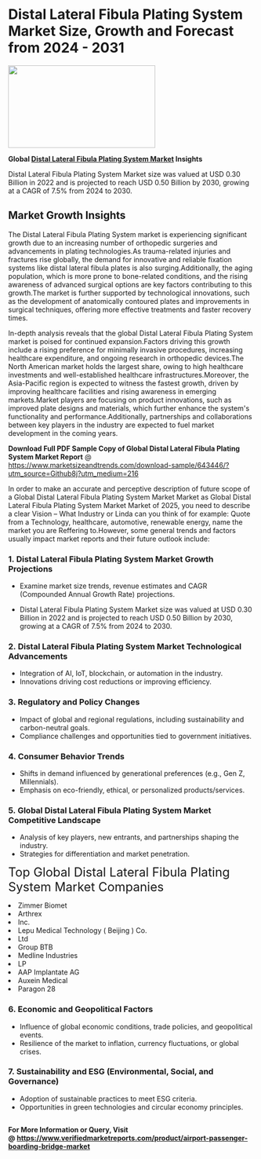 <H1>Distal Lateral Fibula Plating System Market Size, Growth and Forecast from 2024 - 2031</H1><img class="aligncenter size-medium wp-image-584254" src="https://thirdeyenews.in/wp-content/uploads/2024/09/Global-Market-Research-300x168.jpeg" alt="" width="300" height="168" /><p><strong>Global&nbsp;<a href="https://www.marketsizeandtrends.com/download-sample/643446/?utm_source=Github8j?utm_medium=216">Distal Lateral Fibula Plating System Market</a> Insights</strong></p><p>Distal Lateral Fibula Plating System Market size was valued at USD 0.30 Billion in 2022 and is projected to reach USD 0.50 Billion by 2030, growing at a CAGR of 7.5% from 2024 to 2030.</p><p><h2>Market Growth Insights</h2> <p>The Distal Lateral Fibula Plating System market is experiencing significant growth due to an increasing number of orthopedic surgeries and advancements in plating technologies.As trauma-related injuries and fractures rise globally, the demand for innovative and reliable fixation systems like distal lateral fibula plates is also surging.Additionally, the aging population, which is more prone to bone-related conditions, and the rising awareness of advanced surgical options are key factors contributing to this growth.The market is further supported by technological innovations, such as the development of anatomically contoured plates and improvements in surgical techniques, offering more effective treatments and faster recovery times.</p> <p>In-depth analysis reveals that the global Distal Lateral Fibula Plating System market is poised for continued expansion.Factors driving this growth include a rising preference for minimally invasive procedures, increasing healthcare expenditure, and ongoing research in orthopedic devices.The North American market holds the largest share, owing to high healthcare investments and well-established healthcare infrastructures.Moreover, the Asia-Pacific region is expected to witness the fastest growth, driven by improving healthcare facilities and rising awareness in emerging markets.Market players are focusing on product innovations, such as improved plate designs and materials, which further enhance the system's functionality and performance.Additionally, partnerships and collaborations between key players in the industry are expected to fuel market development in the coming years.</p> <p><span class=""><strong>Download Full PDF Sample Copy of Global Distal Lateral Fibula Plating System Market Report</strong> @ <a href="https://www.marketsizeandtrends.com/download-sample/643446/?utm_source=Github8j?utm_medium=216" target="_blank">https://www.marketsizeandtrends.com/download-sample/643446/?utm_source=Github8j?utm_medium=216</a></span></p><p>In order to make an accurate and perceptive description of future scope of a Global&nbsp;Distal Lateral Fibula Plating System Market Market as Global&nbsp;Distal Lateral Fibula Plating System Market Market of 2025, you need to describe a clear Vision &ndash; What Industry or Linda can you think of for example: Quote from a Technology, healthcare, automotive, renewable energy, name the market you are Reffering to.However, some general trends and factors usually impact market reports and their future outlook include:</p><h3>1.&nbsp;<strong>Distal Lateral Fibula Plating System Market Growth Projections</strong></h3><ul><li>Examine market size trends, revenue estimates and CAGR (Compounded Annual Growth Rate) projections.</li><li><p>Distal Lateral Fibula Plating System Market size was valued at USD 0.30 Billion in 2022 and is projected to reach USD 0.50 Billion by 2030, growing at a CAGR of 7.5% from 2024 to 2030.</p></li></ul><h3>2.&nbsp;<strong>Distal Lateral Fibula Plating System Market Technological Advancements</strong></h3><ul><li>Integration of AI, IoT, blockchain, or automation in the industry.</li><li>Innovations driving cost reductions or improving efficiency.</li></ul><h3>3.&nbsp;<strong>Regulatory and Policy Changes</strong></h3><ul><li>Impact of global and regional regulations, including sustainability and carbon-neutral goals.</li><li>Compliance challenges and opportunities tied to government initiatives.</li></ul><h3>4.&nbsp;<strong>Consumer Behavior Trends</strong></h3><ul><li>Shifts in demand influenced by generational preferences (e.g., Gen Z, Millennials).</li><li>Emphasis on eco-friendly, ethical, or personalized products/services.</li></ul><h3>5.&nbsp;<strong>Global Distal Lateral Fibula Plating System Market Competitive Landscape</strong></h3><ul><li>Analysis of key players, new entrants, and partnerships shaping the industry.</li><li>Strategies for differentiation and market penetration.</li></ul><p data-pm-slice="1 1 []"><span style="color: inherit; font-family: inherit; font-size: 25px;">Top Global Distal Lateral Fibula Plating System Market Companies</span></p><div class="" data-test-id=""><p><li>Zimmer Biomet</li><li> Arthrex</li><li> Inc.</li><li> Lepu Medical Technology ( Beijing ) Co.</li><li> Ltd</li><li> Group BTB</li><li> Medline Industries</li><li> LP</li><li> AAP Implantate AG</li><li> Auxein Medical</li><li> Paragon 28</li></p></div><h3>6.&nbsp;<strong>Economic and Geopolitical Factors</strong></h3><ul><li>Influence of global economic conditions, trade policies, and geopolitical events.</li><li>Resilience of the market to inflation, currency fluctuations, or global crises.</li></ul><h3>7.&nbsp;<strong>Sustainability and ESG (Environmental, Social, and Governance)</strong></h3><ul><li>Adoption of sustainable practices to meet ESG criteria.</li><li>Opportunities in green technologies and circular economy principles.</li></ul><h2><strong style="font-size: 14px;">For More Information or Query, Visit @&nbsp;</strong><a style="background-color: #ffffff; font-size: 14px;" href="https://www.marketsizeandtrends.com/report/distal-lateral-fibula-plating-system-market/" target="_blank">https://www.verifiedmarketreports.com/product/airport-passenger-boarding-bridge-market</a></h2>